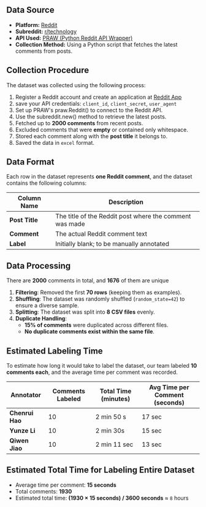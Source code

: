## **Data Source**
- **Platform:** [Reddit](https://www.reddit.com/)
- **Subreddit:** [r/technology](https://www.reddit.com/r/technology/)
- **API Used:** [PRAW (Python Reddit API Wrapper)](https://praw.readthedocs.io/en/latest/)
- **Collection Method:** Using a Python script that fetches the latest comments from posts.


## **Collection Procedure**
The dataset was collected using the following process:
1. Register a Reddit account and create an application at [Reddit App](https://www.reddit.com/prefs/apps)
2. save your API credentials: `client_id`, `client_secret`, `user_agent`
3. Set up PRAW's praw.Reddit() to connect to the Reddit API.
4. Use the subreddit.new() method to retrieve the latest posts.
5. Fetched up to **2000 comments** from recent posts.
6. Excluded comments that were **empty** or contained only whitespace.
7. Stored each comment along with the **post title** it belongs to.
8. Saved the data in `excel` format.

## **Data Format**
Each row in the dataset represents **one Reddit comment**, and the dataset contains the following columns:

| Column Name | Description |
|------------|------------|
| **Post Title** | The title of the Reddit post where the comment was made |
| **Comment**    | The actual Reddit comment text |
| **Label**      | Initially blank; to be manually annotated |


## Data Processing

There are **2000** comments in total, and **1676** of them are unique

1. **Filtering**: Removed the first **70 rows** (keeping them as examples).
2. **Shuffling**: The dataset was randomly shuffled (`random_state=42`) to ensure a diverse sample.
3. **Splitting**: The dataset was split into **8 CSV files** evenly.
4. **Duplicate Handling**:
   - **15% of comments** were duplicated across different files.
   - **No duplicate comments exist within the same file**.


## Estimated Labeling Time

To estimate how long it would take to label the dataset, our team labeled **10 comments each**, and the average time per comment was recorded.

| Annotator | Comments Labeled | Total Time (minutes) | Avg Time per Comment (seconds) |
|-----------|-----------------|----------------------|--------------------------------|
| **Chenrui Hao** | 10 | 2 min 50 s | 17 sec |
| **Yunze Li** | 10 | 2 min 30s | 15 sec |
| **Qiwen Jiao** | 10 | 2 min 11 sec | 13 sec |

## **Estimated Total Time for Labeling Entire Dataset**
- Average time per comment: **15 seconds**
- Total comments: **1930**
- Estimated total time: **(1930 × 15 seconds) / 3600 seconds** ≈ `8` hours



